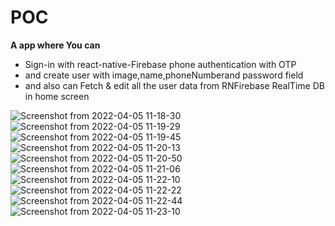 # POC

**A app where You can**
- Sign-in with react-native-Firebase phone authentication with OTP 
- and create user with image,name,phoneNumberand password field 
- and also can Fetch & edit all the user data from RNFirebase RealTime DB in home screen


![Screenshot from 2022-04-05 11-18-30](https://user-images.githubusercontent.com/102504196/161687902-b7067609-2277-4283-a35d-a052cba29f24.png)
![Screenshot from 2022-04-05 11-19-29](https://user-images.githubusercontent.com/102504196/161687904-89c944f6-abf3-4720-88b0-cec7e25d7f1d.png)
![Screenshot from 2022-04-05 11-19-45](https://user-images.githubusercontent.com/102504196/161687905-c1b79bc8-6ed9-4240-91c2-85267dde51e1.png)
![Screenshot from 2022-04-05 11-20-13](https://user-images.githubusercontent.com/102504196/161687908-39c5c22b-2cc6-4c2a-9db2-3e509017f62a.png)
![Screenshot from 2022-04-05 11-20-50](https://user-images.githubusercontent.com/102504196/161687911-a8f5e93d-e556-47db-8055-8dcd1b6d35ae.png)
![Screenshot from 2022-04-05 11-21-06](https://user-images.githubusercontent.com/102504196/161687913-6e14e8fb-e57d-4dbc-88b7-54a75fb7e513.png)
![Screenshot from 2022-04-05 11-22-10](https://user-images.githubusercontent.com/102504196/161687919-29e45499-d177-48fc-868b-67c8cd043274.png)
![Screenshot from 2022-04-05 11-22-22](https://user-images.githubusercontent.com/102504196/161687920-03f65e68-1043-480d-a1b4-ca0ea0fd421a.png)
![Screenshot from 2022-04-05 11-22-44](https://user-images.githubusercontent.com/102504196/161687923-d7ad19f7-c7e4-4784-811b-f19c6dd9a62a.png)
![Screenshot from 2022-04-05 11-23-10](https://user-images.githubusercontent.com/102504196/161687929-185eefab-2f6a-4d12-a229-139fd5565275.png)
